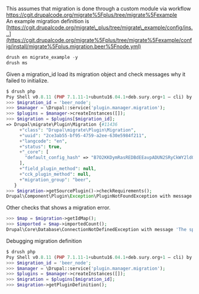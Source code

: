 This assumes that migration is done through a custom module via workflow <https://cgit.drupalcode.org/migrate%5Fplus/tree/migrate%5Fexample>  
An example migration definition is [https://cgit.drupalcode.org/migrate\_plus/tree/migrate\_example/config/ins...](https://cgit.drupalcode.org/migrate%5Fplus/tree/migrate%5Fexample/config/install/migrate%5Fplus.migration.beer%5Fnode.yml)

```php
drush en migrate_example -y
drush ms

```

Given a migration\_id load its migration object and check messages why it failed to initialize.

```php
$ drush php
Psy Shell v0.8.11 (PHP 7.1.11-1+ubuntu16.04.1+deb.sury.org+1 — cli) by Justin Hileman
>>> $migration_id = 'beer_node';
>>> $manager = \Drupal::service('plugin.manager.migration');
>>> $plugins = $manager->createInstances([]);
>>> $migration = $plugins[$migration_id];
=> Drupal\migrate\Plugin\Migration {#11436
     +"class": "Drupal\migrate\Plugin\Migration",
     +"uuid": "2ce3ab55-bf95-4759-a2ee-630e5984f211",
     +"langcode": "en",
     +"status": true,
     +"_core": [
       "default_config_hash" => "B7O2KKDymRasREDBdEEavpADUN2SRyCkWY2ldOca2Xo",
     ],
     +"field_plugin_method": null,
     +"cck_plugin_method": null,
     +"migration_group": "beer",
   }
>>> $migration->getSourcePlugin()->checkRequirements();
Drupal\Component\Plugin\Exception\PluginNotFoundException with message 'The "beer_node" plugin does not exist.'

```

Other checks that shows a migration error.

```php
>>> $map = $migration->getIdMap();
>>> $imported = $map->importedCount();
Drupal\Core\Database\ConnectionNotDefinedException with message 'The specified database connection is not defined: aa'

```

Debugging migration definition

```php
$ drush php
Psy Shell v0.8.11 (PHP 7.1.11-1+ubuntu16.04.1+deb.sury.org+1 — cli) by Justin Hileman
>>> $migration_id = 'beer_node';
>>> $manager = \Drupal::service('plugin.manager.migration');
>>> $plugins = $manager->createInstances([]);
>>> $migration = $plugins[$migration_id];
>>> $migration->getPluginDefinition();

```